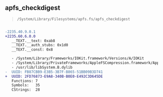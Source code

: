 ## apfs_checkdigest

> `/System/Library/Filesystems/apfs.fs/apfs_checkdigest`

```diff

-2235.40.9.0.1
+2235.60.6.0.0
   __TEXT.__text: 0xab8
   __TEXT.__auth_stubs: 0x1d0
   __TEXT.__const: 0x8

   - /System/Library/Frameworks/IOKit.framework/Versions/A/IOKit
   - /System/Library/PrivateFrameworks/AppleFSCompression.framework/AppleFSCompression
   - /usr/lib/libSystem.B.dylib
-  UUID: FB87CBB9-E3B5-3B7F-B865-51BB09B3D741
+  UUID: 2FD76873-E9A8-340B-B0E0-E492C3D645DE
   Functions: 7
   Symbols:   35
   CStrings:  28

```
